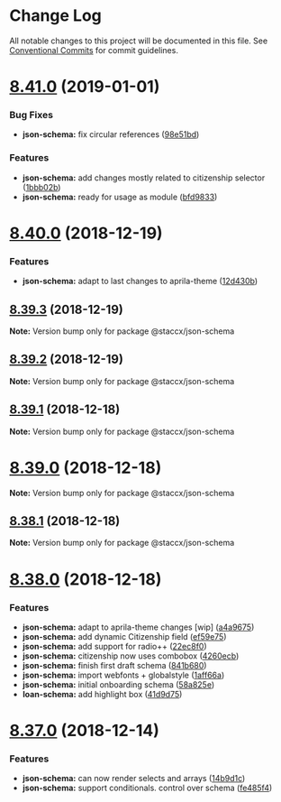 # Change Log

All notable changes to this project will be documented in this file.
See [Conventional Commits](https://conventionalcommits.org) for commit guidelines.

# [8.41.0](https://bitbucket.org/stacc-flow/bento/compare/v8.40.3...v8.41.0) (2019-01-01)


### Bug Fixes

* **json-schema:** fix circular references ([98e51bd](https://bitbucket.org/stacc-flow/bento/commits/98e51bd))


### Features

* **json-schema:** add changes mostly related to citizenship selector ([1bbb02b](https://bitbucket.org/stacc-flow/bento/commits/1bbb02b))
* **json-schema:** ready for usage as module ([bfd9833](https://bitbucket.org/stacc-flow/bento/commits/bfd9833))





# [8.40.0](https://bitbucket.org/stacc-flow/bento/compare/v8.39.10...v8.40.0) (2018-12-19)


### Features

* **json-schema:** adapt to last changes to aprila-theme ([12d430b](https://bitbucket.org/stacc-flow/bento/commits/12d430b))





<a name="8.39.3"></a>
## [8.39.3](https://bitbucket.org/stacc-flow/bento/compare/v8.39.2...v8.39.3) (2018-12-19)

**Note:** Version bump only for package @staccx/json-schema





<a name="8.39.2"></a>
## [8.39.2](https://bitbucket.org/stacc-flow/bento/compare/v8.39.1...v8.39.2) (2018-12-19)

**Note:** Version bump only for package @staccx/json-schema





<a name="8.39.1"></a>
## [8.39.1](https://bitbucket.org/stacc-flow/bento/compare/v8.39.0...v8.39.1) (2018-12-18)

**Note:** Version bump only for package @staccx/json-schema





<a name="8.39.0"></a>
# [8.39.0](https://bitbucket.org/stacc-flow/bento/compare/v8.38.1...v8.39.0) (2018-12-18)

**Note:** Version bump only for package @staccx/json-schema





<a name="8.38.1"></a>
## [8.38.1](https://bitbucket.org/stacc-flow/bento/compare/v8.38.0...v8.38.1) (2018-12-18)

**Note:** Version bump only for package @staccx/json-schema





<a name="8.38.0"></a>
# [8.38.0](https://bitbucket.org/stacc-flow/bento/compare/v8.37.0...v8.38.0) (2018-12-18)


### Features

* **json-schema:** adapt to aprila-theme changes [wip] ([a4a9675](https://bitbucket.org/stacc-flow/bento/commits/a4a9675))
* **json-schema:** add dynamic Citizenship field ([ef59e75](https://bitbucket.org/stacc-flow/bento/commits/ef59e75))
* **json-schema:** add support for radio++ ([22ec8f0](https://bitbucket.org/stacc-flow/bento/commits/22ec8f0))
* **json-schema:** citizenship now uses combobox ([4260ecb](https://bitbucket.org/stacc-flow/bento/commits/4260ecb))
* **json-schema:** finish first draft schema ([841b680](https://bitbucket.org/stacc-flow/bento/commits/841b680))
* **json-schema:** import webfonts + globalstyle ([1aff66a](https://bitbucket.org/stacc-flow/bento/commits/1aff66a))
* **json-schema:** initial onboarding schema ([58a825e](https://bitbucket.org/stacc-flow/bento/commits/58a825e))
* **loan-schema:** add highlight box ([41d9d75](https://bitbucket.org/stacc-flow/bento/commits/41d9d75))





<a name="8.37.0"></a>
# [8.37.0](https://bitbucket.org/stacc-flow/bento/compare/v8.36.0...v8.37.0) (2018-12-14)


### Features

* **json-schema:** can now render selects and arrays ([14b9d1c](https://bitbucket.org/stacc-flow/bento/commits/14b9d1c))
* **json-schema:** support conditionals. control over schema ([fe485f4](https://bitbucket.org/stacc-flow/bento/commits/fe485f4))
